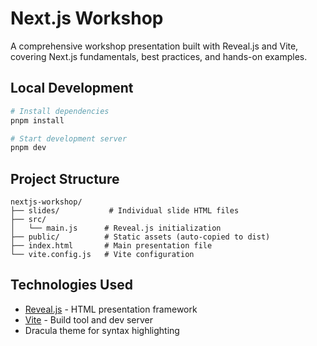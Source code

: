 # Next.js Workshop

A comprehensive workshop presentation built with Reveal.js and Vite, covering Next.js fundamentals, best practices, and hands-on examples.

## Local Development

```bash
# Install dependencies
pnpm install

# Start development server
pnpm dev
```

## Project Structure

```
nextjs-workshop/
├── slides/           # Individual slide HTML files
├── src/
│   └── main.js      # Reveal.js initialization
├── public/          # Static assets (auto-copied to dist)
├── index.html       # Main presentation file
└── vite.config.js   # Vite configuration
```

## Technologies Used

-   [Reveal.js](https://revealjs.com/) - HTML presentation framework
-   [Vite](https://vitejs.dev/) - Build tool and dev server
-   Dracula theme for syntax highlighting
